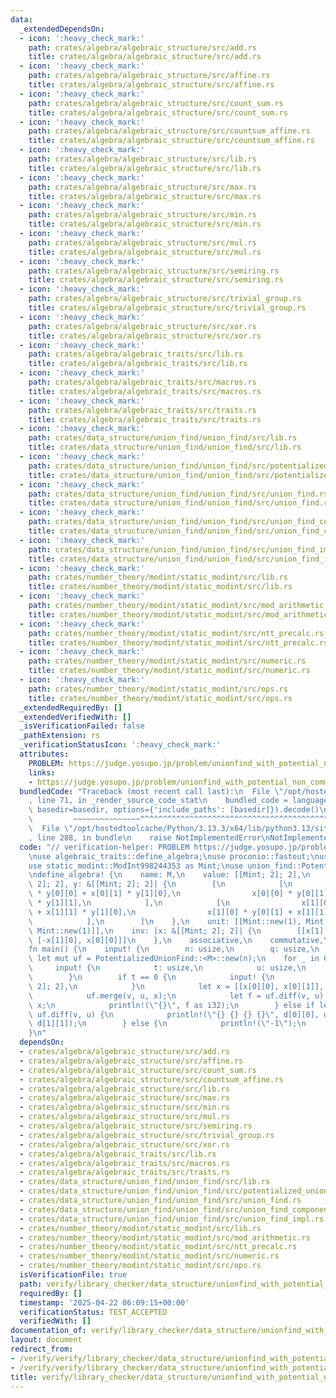 ```yaml
---
data:
  _extendedDependsOn:
  - icon: ':heavy_check_mark:'
    path: crates/algebra/algebraic_structure/src/add.rs
    title: crates/algebra/algebraic_structure/src/add.rs
  - icon: ':heavy_check_mark:'
    path: crates/algebra/algebraic_structure/src/affine.rs
    title: crates/algebra/algebraic_structure/src/affine.rs
  - icon: ':heavy_check_mark:'
    path: crates/algebra/algebraic_structure/src/count_sum.rs
    title: crates/algebra/algebraic_structure/src/count_sum.rs
  - icon: ':heavy_check_mark:'
    path: crates/algebra/algebraic_structure/src/countsum_affine.rs
    title: crates/algebra/algebraic_structure/src/countsum_affine.rs
  - icon: ':heavy_check_mark:'
    path: crates/algebra/algebraic_structure/src/lib.rs
    title: crates/algebra/algebraic_structure/src/lib.rs
  - icon: ':heavy_check_mark:'
    path: crates/algebra/algebraic_structure/src/max.rs
    title: crates/algebra/algebraic_structure/src/max.rs
  - icon: ':heavy_check_mark:'
    path: crates/algebra/algebraic_structure/src/min.rs
    title: crates/algebra/algebraic_structure/src/min.rs
  - icon: ':heavy_check_mark:'
    path: crates/algebra/algebraic_structure/src/mul.rs
    title: crates/algebra/algebraic_structure/src/mul.rs
  - icon: ':heavy_check_mark:'
    path: crates/algebra/algebraic_structure/src/semiring.rs
    title: crates/algebra/algebraic_structure/src/semiring.rs
  - icon: ':heavy_check_mark:'
    path: crates/algebra/algebraic_structure/src/trivial_group.rs
    title: crates/algebra/algebraic_structure/src/trivial_group.rs
  - icon: ':heavy_check_mark:'
    path: crates/algebra/algebraic_structure/src/xor.rs
    title: crates/algebra/algebraic_structure/src/xor.rs
  - icon: ':heavy_check_mark:'
    path: crates/algebra/algebraic_traits/src/lib.rs
    title: crates/algebra/algebraic_traits/src/lib.rs
  - icon: ':heavy_check_mark:'
    path: crates/algebra/algebraic_traits/src/macros.rs
    title: crates/algebra/algebraic_traits/src/macros.rs
  - icon: ':heavy_check_mark:'
    path: crates/algebra/algebraic_traits/src/traits.rs
    title: crates/algebra/algebraic_traits/src/traits.rs
  - icon: ':heavy_check_mark:'
    path: crates/data_structure/union_find/union_find/src/lib.rs
    title: crates/data_structure/union_find/union_find/src/lib.rs
  - icon: ':heavy_check_mark:'
    path: crates/data_structure/union_find/union_find/src/potentialized_union_find.rs
    title: crates/data_structure/union_find/union_find/src/potentialized_union_find.rs
  - icon: ':heavy_check_mark:'
    path: crates/data_structure/union_find/union_find/src/union_find.rs
    title: crates/data_structure/union_find/union_find/src/union_find.rs
  - icon: ':heavy_check_mark:'
    path: crates/data_structure/union_find/union_find/src/union_find_component_sum.rs
    title: crates/data_structure/union_find/union_find/src/union_find_component_sum.rs
  - icon: ':heavy_check_mark:'
    path: crates/data_structure/union_find/union_find/src/union_find_impl.rs
    title: crates/data_structure/union_find/union_find/src/union_find_impl.rs
  - icon: ':heavy_check_mark:'
    path: crates/number_theory/modint/static_modint/src/lib.rs
    title: crates/number_theory/modint/static_modint/src/lib.rs
  - icon: ':heavy_check_mark:'
    path: crates/number_theory/modint/static_modint/src/mod_arithmetic.rs
    title: crates/number_theory/modint/static_modint/src/mod_arithmetic.rs
  - icon: ':heavy_check_mark:'
    path: crates/number_theory/modint/static_modint/src/ntt_precalc.rs
    title: crates/number_theory/modint/static_modint/src/ntt_precalc.rs
  - icon: ':heavy_check_mark:'
    path: crates/number_theory/modint/static_modint/src/numeric.rs
    title: crates/number_theory/modint/static_modint/src/numeric.rs
  - icon: ':heavy_check_mark:'
    path: crates/number_theory/modint/static_modint/src/ops.rs
    title: crates/number_theory/modint/static_modint/src/ops.rs
  _extendedRequiredBy: []
  _extendedVerifiedWith: []
  _isVerificationFailed: false
  _pathExtension: rs
  _verificationStatusIcon: ':heavy_check_mark:'
  attributes:
    PROBLEM: https://judge.yosupo.jp/problem/unionfind_with_potential_non_commutative_group
    links:
    - https://judge.yosupo.jp/problem/unionfind_with_potential_non_commutative_group
  bundledCode: "Traceback (most recent call last):\n  File \"/opt/hostedtoolcache/Python/3.13.3/x64/lib/python3.13/site-packages/onlinejudge_verify/documentation/build.py\"\
    , line 71, in _render_source_code_stat\n    bundled_code = language.bundle(stat.path,\
    \ basedir=basedir, options={'include_paths': [basedir]}).decode()\n          \
    \         ~~~~~~~~~~~~~~~^^^^^^^^^^^^^^^^^^^^^^^^^^^^^^^^^^^^^^^^^^^^^^^^^^^^^^^^^^^^^^^^^^\n\
    \  File \"/opt/hostedtoolcache/Python/3.13.3/x64/lib/python3.13/site-packages/onlinejudge_verify/languages/rust.py\"\
    , line 288, in bundle\n    raise NotImplementedError\nNotImplementedError\n"
  code: "// verification-helper: PROBLEM https://judge.yosupo.jp/problem/unionfind_with_potential_non_commutative_group\n\
    \nuse algebraic_traits::define_algebra;\nuse proconio::fastout;\nuse proconio::input;\n\
    use static_modint::ModInt998244353 as Mint;\nuse union_find::PotentializedUnionFind;\n\
    \ndefine_algebra! {\n    name: M,\n    value: [[Mint; 2]; 2],\n    op: |x: &[[Mint;\
    \ 2]; 2], y: &[[Mint; 2]; 2]| {\n        [\n            [\n                x[0][0]\
    \ * y[0][0] + x[0][1] * y[1][0],\n                x[0][0] * y[0][1] + x[0][1]\
    \ * y[1][1],\n            ],\n            [\n                x[1][0] * y[0][0]\
    \ + x[1][1] * y[1][0],\n                x[1][0] * y[0][1] + x[1][1] * y[1][1],\n\
    \            ],\n        ]\n    },\n    unit: [[Mint::new(1), Mint::new(0)], [Mint::new(0),\
    \ Mint::new(1)]],\n    inv: |x: &[[Mint; 2]; 2]| {\n        [[x[1][1], -x[0][1]],\
    \ [-x[1][0], x[0][0]]]\n    },\n    associative,\n    commutative,\n}\n\n#[fastout]\n\
    fn main() {\n    input! {\n        n: usize,\n        q: usize,\n    }\n\n   \
    \ let mut uf = PotentializedUnionFind::<M>::new(n);\n    for _ in 0..q {\n   \
    \     input! {\n            t: usize,\n            u: usize,\n            v: usize,\n\
    \        }\n        if t == 0 {\n            input! {\n                x: [[Mint;\
    \ 2]; 2],\n            }\n            let x = [[x[0][0], x[0][1]], [x[1][0], x[1][1]]];\n\
    \            uf.merge(v, u, x);\n            let f = uf.diff(v, u).unwrap() ==\
    \ x;\n            println!(\"{}\", f as i32);\n        } else if let Some(d) =\
    \ uf.diff(v, u) {\n            println!(\"{} {} {} {}\", d[0][0], d[0][1], d[1][0],\
    \ d[1][1]);\n        } else {\n            println!(\"-1\");\n        }\n    }\n\
    }\n"
  dependsOn:
  - crates/algebra/algebraic_structure/src/add.rs
  - crates/algebra/algebraic_structure/src/affine.rs
  - crates/algebra/algebraic_structure/src/count_sum.rs
  - crates/algebra/algebraic_structure/src/countsum_affine.rs
  - crates/algebra/algebraic_structure/src/lib.rs
  - crates/algebra/algebraic_structure/src/max.rs
  - crates/algebra/algebraic_structure/src/min.rs
  - crates/algebra/algebraic_structure/src/mul.rs
  - crates/algebra/algebraic_structure/src/semiring.rs
  - crates/algebra/algebraic_structure/src/trivial_group.rs
  - crates/algebra/algebraic_structure/src/xor.rs
  - crates/algebra/algebraic_traits/src/lib.rs
  - crates/algebra/algebraic_traits/src/macros.rs
  - crates/algebra/algebraic_traits/src/traits.rs
  - crates/data_structure/union_find/union_find/src/lib.rs
  - crates/data_structure/union_find/union_find/src/potentialized_union_find.rs
  - crates/data_structure/union_find/union_find/src/union_find.rs
  - crates/data_structure/union_find/union_find/src/union_find_component_sum.rs
  - crates/data_structure/union_find/union_find/src/union_find_impl.rs
  - crates/number_theory/modint/static_modint/src/lib.rs
  - crates/number_theory/modint/static_modint/src/mod_arithmetic.rs
  - crates/number_theory/modint/static_modint/src/ntt_precalc.rs
  - crates/number_theory/modint/static_modint/src/numeric.rs
  - crates/number_theory/modint/static_modint/src/ops.rs
  isVerificationFile: true
  path: verify/library_checker/data_structure/unionfind_with_potential_non_commutative_group/src/main.rs
  requiredBy: []
  timestamp: '2025-04-22 06:09:15+00:00'
  verificationStatus: TEST_ACCEPTED
  verifiedWith: []
documentation_of: verify/library_checker/data_structure/unionfind_with_potential_non_commutative_group/src/main.rs
layout: document
redirect_from:
- /verify/verify/library_checker/data_structure/unionfind_with_potential_non_commutative_group/src/main.rs
- /verify/verify/library_checker/data_structure/unionfind_with_potential_non_commutative_group/src/main.rs.html
title: verify/library_checker/data_structure/unionfind_with_potential_non_commutative_group/src/main.rs
---
```

